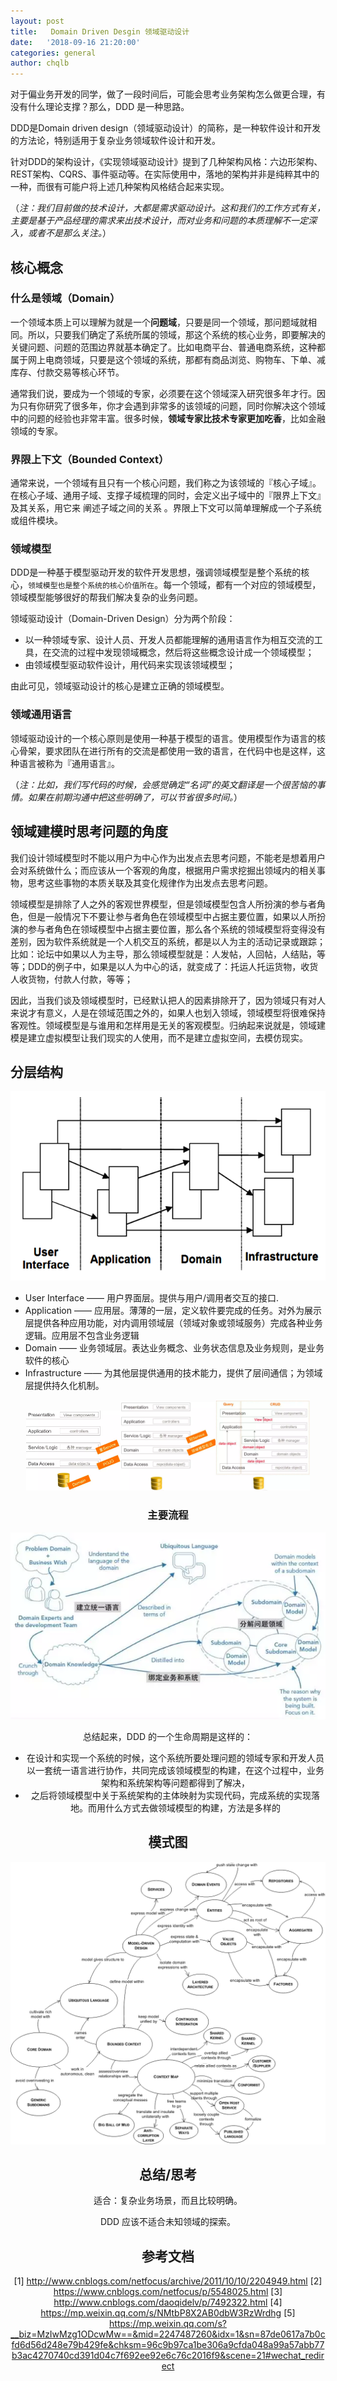 ```yaml
---
layout: post
title:   Domain Driven Desgin 领域驱动设计
date:   '2018-09-16 21:20:00'
categories: general
author: chqlb
---
```


对于偏业务开发的同学，做了一段时间后，可能会思考业务架构怎么做更合理，有没有什么理论支撑？那么，DDD 是一种思路。

DDD是Domain driven design（领域驱动设计）的简称，是一种软件设计和开发的方法论，特别适用于复杂业务领域软件设计和开发。

针对DDD的架构设计，《实现领域驱动设计》提到了几种架构风格：六边形架构、REST架构、CQRS、事件驱动等。在实际使用中，落地的架构并非是纯粹其中的一种，而很有可能户将上述几种架构风格结合起来实现。

（*注：我们目前做的技术设计，大都是需求驱动设计。这和我们的工作方式有关，主要是基于产品经理的需求来出技术设计，而对业务和问题的本质理解不一定深入，或者不是那么关注。*）

## 核心概念

### 什么是领域（Domain）
一个领域本质上可以理解为就是一个**问题域**，只要是同一个领域，那问题域就相同。所以，只要我们确定了系统所属的领域，那这个系统的核心业务，即要解决的关键问题、问题的范围边界就基本确定了。比如电商平台、普通电商系统，这种都属于网上电商领域，只要是这个领域的系统，那都有商品浏览、购物车、下单、减库存、付款交易等核心环节。

通常我们说，要成为一个领域的专家，必须要在这个领域深入研究很多年才行。因为只有你研究了很多年，你才会遇到非常多的该领域的问题，同时你解决这个领域中的问题的经验也非常丰富。很多时候，**领域专家比技术专家更加吃香**，比如金融领域的专家。

### 界限上下文（Bounded Context）
通常来说，一个领域有且只有一个核心问题，我们称之为该领域的『核心子域』。在核心子域、通用子域、支撑子域梳理的同时，会定义出子域中的『限界上下文』及其关系，用它来 阐述子域之间的关系 。界限上下文可以简单理解成一个子系统或组件模块。

### 领域模型
DDD是一种基于模型驱动开发的软件开发思想，强调领域模型是整个系统的核心，`领域模型也是整个系统的核心价值所在`。每一个领域，都有一个对应的领域模型，领域模型能够很好的帮我们解决复杂的业务问题。

领域驱动设计（Domain-Driven Design）分为两个阶段：

* 以一种领域专家、设计人员、开发人员都能理解的通用语言作为相互交流的工具，在交流的过程中发现领域概念，然后将这些概念设计成一个领域模型；
* 由领域模型驱动软件设计，用代码来实现该领域模型；

由此可见，领域驱动设计的核心是建立正确的领域模型。

### 领域通用语言
领域驱动设计的一个核心原则是使用一种基于模型的语言。使用模型作为语言的核心骨架，要求团队在进行所有的交流是都使用一致的语言，在代码中也是这样，这种语言被称为『通用语言』。

（*注：比如，我们写代码的时候，会感觉确定“名词”的英文翻译是一个很苦恼的事情。如果在前期沟通中把这些明确了，可以节省很多时间。*）

## 领域建模时思考问题的角度

我们设计领域模型时不能以用户为中心作为出发点去思考问题，不能老是想着用户会对系统做什么；而应该从一个客观的角度，根据用户需求挖掘出领域内的相关事物，思考这些事物的本质关联及其变化规律作为出发点去思考问题。

领域模型是排除了人之外的客观世界模型，但是领域模型包含人所扮演的参与者角色，但是一般情况下不要让参与者角色在领域模型中占据主要位置，如果以人所扮演的参与者角色在领域模型中占据主要位置，那么各个系统的领域模型将变得没有差别，因为软件系统就是一个人机交互的系统，都是以人为主的活动记录或跟踪；比如：论坛中如果以人为主导，那么领域模型就是：人发帖，人回帖，人结贴，等等；DDD的例子中，如果是以人为中心的话，就变成了：托运人托运货物，收货人收货物，付款人付款，等等；

因此，当我们谈及领域模型时，已经默认把人的因素排除开了，因为领域只有对人来说才有意义，人是在领域范围之外的，如果人也划入领域，领域模型将很难保持客观性。领域模型是与谁用和怎样用是无关的客观模型。归纳起来说就是，领域建模是建立虚拟模型让我们现实的人使用，而不是建立虚拟空间，去模仿现实。



## 分层结构

![分层结构](/assert/img/ddd-1.png)

* User Interface —— 用户界面层。提供与用户/调用者交互的接口.
* Application —— 应用层。薄薄的一层，定义软件要完成的任务。对外为展示层提供各种应用功能，对内调用领域层（领域对象或领域服务）完成各种业务逻辑。应用层不包含业务逻辑
* Domain —— 业务领域层。表达业务概念、业务状态信息及业务规则，是业务软件的核心
* Infrastructure —— 为其他层提供通用的技术能力，提供了层间通信；为领域层提供持久化机制。

<center class="half">
    <img src="/assert/img/ddd-3.png" width="30%"><img src="/assert/img/ddd-4.png" width="30%"><img src="/assert/img/ddd-5.png" width="30%">
</figure>

### 主要流程
![主要流程](/assert/img/ddd-6.png)

总结起来，DDD 的一个生命周期是这样的：

* 在设计和实现一个系统的时候，这个系统所要处理问题的领域专家和开发人员以一套统一语言进行协作，共同完成该领域模型的构建，在这个过程中，业务架构和系统架构等问题都得到了解决，
* 之后将领域模型中关于系统架构的主体映射为实现代码，完成系统的实现落地。而用什么方式去做领域模型的构建，方法是多样的


## 模式图

![模式图](/assert/img/ddd-2.png)

## 总结/思考

适合：复杂业务场景，而且比较明确。

DDD 应该不适合未知领域的探索。

## 参考文档
[1] http://www.cnblogs.com/netfocus/archive/2011/10/10/2204949.html
[2] https://www.cnblogs.com/netfocus/p/5548025.html
[3] http://www.cnblogs.com/daoqidelv/p/7492322.html
[4] https://mp.weixin.qq.com/s/NMtbP8X2AB0dbW3RzWrdhg
[5] https://mp.weixin.qq.com/s?__biz=MzIwMzg1ODcwMw==&mid=2247487260&idx=1&sn=87de0617a7b0cfd6d56d248e79b429fe&chksm=96c9b97ca1be306a9cfda048a99a57abb77b3ac4270740cd391d04c7f692ee92e6c76c2016f9&scene=21#wechat_redirect